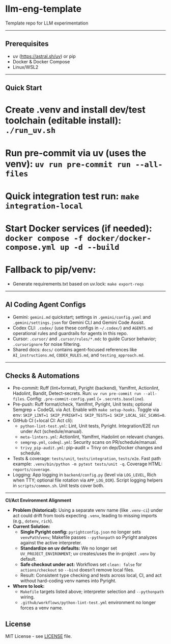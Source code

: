 # llm-eng-template

Template repo for LLM experimentation

---

## Prerequisites
- uv (https://astral.sh/uv) or pip
- Docker & Docker Compose
- Linux/WSL2

---

## Quick Start

# Create .venv and install dev/test toolchain (editable install): `./run_uv.sh`
# Run pre-commit via uv (uses the venv): `uv run pre-commit run --all-files`
# Quick integration test run: `make integration-local`
# Start Docker services (if needed): `docker compose -f docker/docker-compose.yml up -d --build`

# Fallback to pip/venv: 
- Generate requirements.txt based on uv.lock: `make export-reqs`

---

## AI Coding Agent Configs

- Gemini: `gemini.md` quickstart; settings in `.gemini/config.yaml` and `.gemini/settings.json` for Gemini CLI and Gemini Code Assist.
- Codex CLI: `.codex/` (use these configs in `~/.codex/`)  and `AGENTS.md` operational rules and guardrails for agents in this repo.
- Cursor: `.cursor/` and `.cursor/rules/*.mdc` to guide Cursor behavior; `.cursorignore` for noise filtering.
- Shared docs: `docs/` contains agent-focused references like `AI_instructions.md`, `CODEX_RULES.md`, and `testing_approach.md`.

---

## Checks & Automations

- Pre-commit: Ruff (lint+format), Pyright (backend), Yamlfmt, Actionlint, Hadolint, Bandit, Detect-secrets. Run: `uv run pre-commit run --all-files`. Config: `.pre-commit-config.yaml` (+ `.secrets.baseline`).
- Pre-push: Ruff format/check, Yamlfmt, Pyright, Unit tests; optional Semgrep + CodeQL via Act. Enable with `make setup-hooks`. Toggle via env: `SKIP_LINT=1 SKIP_PYRIGHT=1 SKIP_TESTS=1 SKIP_LOCAL_SEC_SCANS=0`.
- GitHub CI (+local CI: Act cli):
  - `python-lint-test.yml`: Lint, Unit tests, Pyright. Integration/E2E run under Act (schedule/manual).
  - `meta-linters.yml`: Actionlint, Yamlfmt, Hadolint on relevant changes.
  - `semgrep.yml`, `codeql.yml`: Security scans on PR/schedule/manual.
  - `trivy_pip-audit.yml`: pip-audit + Trivy on dep/Docker changes and schedule.
- Tests & coverage: `tests/unit`, `tests/integration`, `tests/e2e`. Fast path example: `.venv/bin/python -m pytest tests/unit -q`. Coverage HTML: `reports/coverage`.
- Logging: App logging in `backend/config.py` (level via `LOG_LEVEL`, Rich when TTY; optional file rotation via `APP_LOG_DIR`). Script logging helpers in `scripts/common.sh`. Unit tests cover both.

---

**CI/Act Environment Alignment**
- **Problem (historical):** Using a separate venv name (like `.venv-ci`) under act could drift from tools expecting `.venv`, leading to missing imports (e.g., `dotenv`, `rich`).
- **Current Solution:**
  - **Single Pyright config:** `pyrightconfig.json` no longer sets `venvPath`/`venv`; Makefile passes `--pythonpath` so Pyright analyzes against the active interpreter.
  - **Standardize on uv defaults:** We no longer set `UV_PROJECT_ENVIRONMENT`; uv creates/uses the in-project `.venv` by default.
  - **Safe checkout under act:** Workflows set `clean: false` for `actions/checkout` so `--bind` doesn’t remove local files.
  - Result: Consistent type checking and tests across local, CI, and act without hard-coding venv names into Pyright.
- **Where to look:**
  - `Makefile` targets listed above; interpreter selection and `--pythonpath` wiring.
  - `.github/workflows/python-lint-test.yml` environment no longer forces a venv name.


## License

MIT License - see [LICENSE](LICENSE) file.
